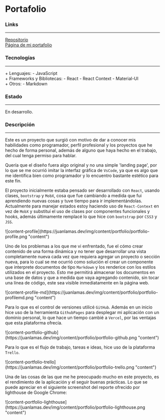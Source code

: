 # Portafolio

### Links

---

[Repositorio](https://github.com/cococov/portfolio)<br/>
[Página de mi portafolio](https://juanlamas.dev/)

### Tecnologías

---

<div class="list-super-index">
+ Lenguajes:
 - JavaScript
</div>

<div class="list-super-index">
+ Frameworks y Bibliotecas:
 - React
 - React Context
 - Material-UI
</div>

<div class="list-super-index">
+ Otros:
 - Markdown
</div>

### Estado

---

En desarrollo.

### Descripción

---

Este es un proyecto que surgió con motivo de dar a conocer mis habilidades como programador, perfil profesional y los proyectos que he hecho de forma personal, además de alguno que haya hecho en el trabajo, del cual tenga permiso para hablar.

Quería que el diseño fuera algo original y no una simple 'landing page', por lo que se me ocurrió imitar la interfaz gráfica de ``VsCode``, ya que es algo que me identifica bien como programador y lo encuentro bastante estético para este fin.

El proyecto inicialmente estaba pensado ser desarrollado con ``React``, usando clases, ``bootstrap`` y ``MobX``, cosa que fue cambiando a medida que fui aprendiendo nuevas cosas y tuve tiempo para ir implementándolas. Actualmente para manejar estados estoy haciendo uso de ``React-Context`` en vez de ``MobX`` y substituí el uso de clases por componentes funcionales y hooks, además últimamente remplacé lo que hice con ``bootstrap`` por ``CSS3`` y ``JSS``.

<div class="img-content-div">
![content-profile](https://juanlamas.dev/img/content/portfolio/portfolio-profile.png "content")
</div>

Uno de los problemas a los que me vi enfrentado, fue el cómo crear contenido de una forma dinámica y no tener que desarrollar una vista completamente nueva cada vez que requiera agregar un proyecto o sección nueva, para lo cual se me ocurrió como solución el crear un componente que interprete documentos de tipo ``Markdown`` y los renderice con los estilos utilizados en el proyecto. Esto me permitirá almacenar los documentos en una base de datos y que a medida que vaya agregando contenido, sin tocar una línea de código, este sea visible inmediatamente en la página web.

<div class="img-content-div">
![content-profile-md](https://juanlamas.dev/img/content/portfolio/portfolio-profilemd.png "content")
</div>

Para lo que es el control de versiones utilicé ``GitHub``. Además en un inicio hice uso de la herramienta ``GithubPages`` para desplegar mi aplicación con un dominio personal, lo que hace un tiempo cambié a ``Vercel``, por las ventajas que esta plataforma ofrecía.

<div class="img-content-div">
![content-portfolio-github](https://juanlamas.dev/img/content/portfolio/portfolio-github.png "content")
</div>

Para lo que es el flujo de trabajo, tareas e ideas, hice uso de la plataforma ``Trello``.

<div class="img-content-div">
![content-portfolio-trello](https://juanlamas.dev/img/content/portfolio/portfolio-trello.png "content")
</div>

Una de las cosas de las que me he preocupado mucho en este proyecto, es el rendimiento de la aplicación y el seguir buenas prácticas. Lo que se puede apreciar en el siguiente screenshot del reporte ofrecido por lighthouse de Google Chrome:

<div class="img-content-div">
![content-portfolio-lighthouse](https://juanlamas.dev/img/content/portfolio/portfolio-lighthouse.png "content")
</div>